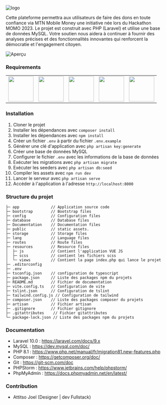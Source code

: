 ![logo](docs/logom.png)

Cette plateforme permettra aux utilisateurs de faire des dons en toute confiance via MTN Mobile Money une initiative née lors du Hackathon MOMO 2023. Le projet est construit avec PHP (Laravel) et utilise une base de données MySQL. Votre soutien nous aidera à continuer à fournir des analyses précises et des fonctionnalités innovantes qui renforcent la démocratie et l'engagement citoyen.


![Aperçu](docs/home.png)

### Requirements
<table>
<tbody>
 <tr>
      <td align="center" valign="middle">
        <a href="https://git-scm.com/" target="_blank">
          <img width="80px" src="https://git-scm.com/images/logo@2x.png">
        </a>
      </td>
      <td align="center" valign="middle">
        <a href="https://laravel.com/" target="_blank">
          <img width="80px" src="https://laravel.com/img/logotype.min.svg">
        </a>
      </td>
       <td align="center" valign="middle">
        <a href="http://snapsvg.io/" target="_blank">
          <img width="80px" src="http://snapsvg.io/assets/images/logo.svg">
        </a>
      </td>
      <td align="center" valign="middle">
        <a href="https://www.jetbrains.com/fr-fr/phpstorm/" target="_blank">
          <img width="80px" src="https://upload.wikimedia.org/wikipedia/commons/thumb/c/c0/WebStorm_Icon.svg/1200px-WebStorm_Icon.svg.png">
        </a>
      </td>
       <td align="center" valign="middle">
        <a href="https://vitejs.dev/" target="_blank">
          <img width="80px" src="https://vitejs.dev/logo.svg">
        </a>
      </td>
  </tr>
</tbody>
</table>

### Installation

1. Cloner le projet
2. Installer les dépendances avec `composer install`
3. Installer les dépendances avec `npm install`
4. Créer un fichier `.env` à partir du fichier `.env.example`
5. Générer une clé d'application avec `php artisan key:generate`
6. Créer une base de données MySQL
7. Configurer le fichier `.env` avec les informations de la base de données
8. Exécuter les migrations avec `php artisan migrate`
9. Exécuter les seeders avec `php artisan db:seed`
10. Compiler les assets avec `npm run dev`
11. Lancer le serveur avec `php artisan serve`
12. Accéder à l'application à l'adresse `http://localhost:8000`

### Structure du projet

```text  
├─ app              // Application source code
├─ bootstrap        // Bootstrap files
├─ config           // Configuration files
├─ database         // Database files
├─ Documentation    // Documentation files
├─ public           // static assets.  
├─ storage          // Storage files 
├─ lang             // Language files
├─ routes           // Route files
├─ resources        // Resource files
│  ├─ js            // Contient l'application VUE JS
│  ├─ scss          // contient les fichiers scss
│  └─ views         // Contient la page index.php qui lance le projet   
├─ .editorconfig      
├─ .env   
├─ tsconfig.json    // configuration de typescript
├─ package.json     // Liste des packages npm du projets
├─ README.md        // Fichier de documentation
├─ vite.config.ts   // Configuration de vite
├─ tslint.json      // Configuration de tslint
├─ tailwind.config.js // Configuration de tailwind
├─ composer.json    // Liste des packages composer du projets
├─ artisan          // Fichier artisan
├─ .gitignore       // Fichier gitignore
├─ .gitattributes    // Fichier gitattributes
└─ package-lock.json // Liste des packages npm du projets

```  

### Documentation

- Laravel 10.0 : https://laravel.com/docs/9.x
- MySQL : https://dev.mysql.com/doc/
- PHP 8.1 : https://www.php.net/manual/fr/migration81.new-features.php
- Composer : https://getcomposer.org/doc/
- Git : https://git-scm.com/doc
- PHPStorm : https://www.jetbrains.com/help/phpstorm/
- PhpMyAdmin : https://docs.phpmyadmin.net/en/latest/

### Contribution

- Attitso Joel (Designer | dev Fullstack)
